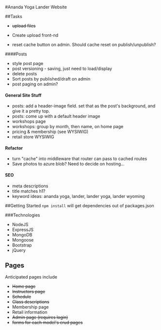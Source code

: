 #Ananda Yoga Lander Website

##Tasks

* ~~upload files~~
* Create upload front-nd

* reset cache button on admin. Should cache reset on publish/unpublish?

####Posts

* style post page
* post versioning - saving, just need to load/display
* delete posts
* Sort posts by published/draft on admin
* post paging on admin?

#### General Site Stuff
* posts: add a header-image field. set that as the post's background, and give it a pretty top.
* posts: come up with a default header image
* workshops page
* workshops: group by month, then name, on home page
* pricing & membership (see WYSIWIG)
* retail store WYSIWIG

#### Refactor
* turn "cache" into middleware that router can pass to cached routes
* Save photos to azure blob? Need to decide on hosting...

#### SEO

* meta descriptions
* title matches h1?
* keyword ideas: ananda yoga, lander, lander yoga, lander wyoming

##Getting Started
<code>npm install</code> will get dependencies out of packages.json

###Technologies
* NodeJS
* ExpressJS
* MongoDB
* Mongoose
* Bootstrap
* jQuery

## Pages
Anticipated pages include

* ~~Home page~~
* ~~Instructors page~~
* ~~Schedule~~
* ~~Class descriptions~~
* Membership page
* Retail information
* ~~Admin page (requires login)~~
* ~~forms for each model's crud pages~~
